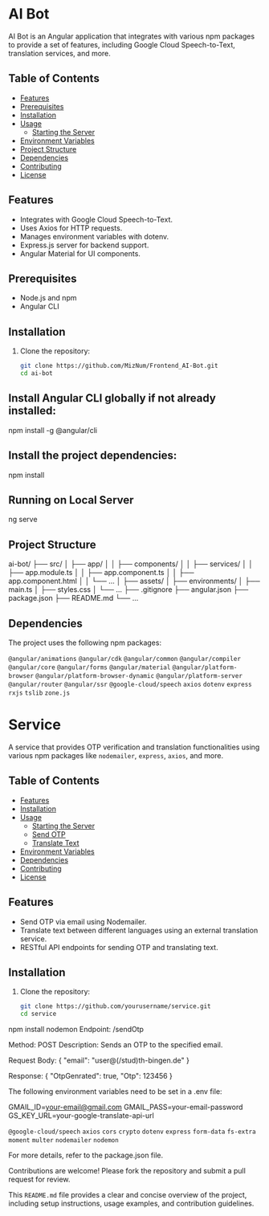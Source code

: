 # AI Bot

AI Bot is an Angular application that integrates with various npm packages to provide a set of features, including Google Cloud Speech-to-Text, translation services, and more.

## Table of Contents
- [Features](#features)
- [Prerequisites](#prerequisites)
- [Installation](#installation)
- [Usage](#usage)
  - [Starting the Server](#starting-the-server)
- [Environment Variables](#environment-variables)
- [Project Structure](#project-structure)
- [Dependencies](#dependencies)
- [Contributing](#contributing)
- [License](#license)

## Features
- Integrates with Google Cloud Speech-to-Text.
- Uses Axios for HTTP requests.
- Manages environment variables with dotenv.
- Express.js server for backend support.
- Angular Material for UI components.

## Prerequisites
- Node.js and npm
- Angular CLI

## Installation

1. Clone the repository:
   ```bash
   git clone https://github.com/MizNum/Frontend_AI-Bot.git
   cd ai-bot

## Install Angular CLI globally if not already installed:
npm install -g @angular/cli

## Install the project dependencies:
npm install

## Running on Local Server
ng serve

## Project Structure
ai-bot/
├── src/
│   ├── app/
│   │   ├── components/
│   │   ├── services/
│   │   ├── app.module.ts
│   │   ├── app.component.ts
│   │   ├── app.component.html
│   │   └── ...
│   ├── assets/
│   ├── environments/
│   ├── main.ts
│   ├── styles.css
│   └── ...
├── .gitignore
├── angular.json
├── package.json
├── README.md
└── ...

## Dependencies
The project uses the following npm packages:

`@angular/animations`
`@angular/cdk`
`@angular/common`
`@angular/compiler`
`@angular/core`
`@angular/forms`
`@angular/material`
`@angular/platform-browser`
`@angular/platform-browser-dynamic`
`@angular/platform-server`
`@angular/router`
`@angular/ssr`
`@google-cloud/speech`
`axios`
`dotenv`
`express`
`rxjs`
`tslib`
`zone.js`




# Service

A service that provides OTP verification and translation functionalities using various npm packages like `nodemailer`, `express`, `axios`, and more.

## Table of Contents
- [Features](#features)
- [Installation](#installation)
- [Usage](#usage)
  - [Starting the Server](#starting-the-server)
  - [Send OTP](#send-otp)
  - [Translate Text](#translate-text)
- [Environment Variables](#environment-variables)
- [Dependencies](#dependencies)
- [Contributing](#contributing)
- [License](#license)

## Features
- Send OTP via email using Nodemailer.
- Translate text between different languages using an external translation service.
- RESTful API endpoints for sending OTP and translating text.

## Installation

1. Clone the repository:
   ```bash
   git clone https://github.com/yourusername/service.git
   cd service

npm install
nodemon
Endpoint: /sendOtp

Method: POST
Description: Sends an OTP to the specified email.

Request Body:
{
  "email": "user@(/stud)th-bingen.de"
}

Response:
{
  "OtpGenrated": true,
  "Otp": 123456
}



The following environment variables need to be set in a .env file:

GMAIL_ID=your-email@gmail.com
GMAIL_PASS=your-email-password
GS_KEY_URL=your-google-translate-api-url

`@google-cloud/speech`
`axios`
`cors`
`crypto`
`dotenv`
`express`
`form-data`
`fs-extra`
`moment`
`multer`
`nodemailer`
`nodemon`

For more details, refer to the package.json file.


Contributions are welcome! Please fork the repository and submit a pull request for review.


This `README.md` file provides a clear and concise overview of the project, including setup instructions, usage examples, and contribution guidelines.


